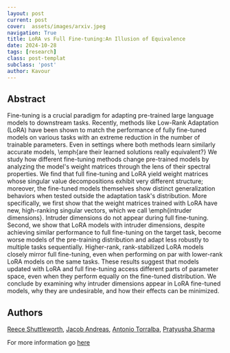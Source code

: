 ```yaml
---
layout: post
current: post
cover:  assets/images/arxiv.jpeg
navigation: True
title: LoRA vs Full Fine-tuning:An Illusion of Equivalence
date: 2024-10-28
tags: [research]
class: post-templat
subclass: 'post'
author: Kavour
---
```


<h2> Abstract </h2>

<p> Fine-tuning is a crucial paradigm for adapting pre-trained large language models to downstream tasks. Recently, methods like Low-Rank Adaptation (LoRA) have been shown to match the performance of fully fine-tuned models on various tasks with an extreme reduction in the number of trainable parameters. Even in settings where both methods learn similarly accurate models, \emph{are their learned solutions really equivalent?} We study how different fine-tuning methods change pre-trained models by analyzing the model's weight matrices through the lens of their spectral properties. We find that full fine-tuning and LoRA yield weight matrices whose singular value decompositions exhibit very different structure; moreover, the fine-tuned models themselves show distinct generalization behaviors when tested outside the adaptation task's distribution. More specifically, we first show that the weight matrices trained with LoRA have new, high-ranking singular vectors, which we call \emph{intruder dimensions}. Intruder dimensions do not appear during full fine-tuning. Second, we show that LoRA models with intruder dimensions, despite achieving similar performance to full fine-tuning on the target task, become worse models of the pre-training distribution and adapt less robustly to multiple tasks sequentially. Higher-rank, rank-stabilized LoRA models closely mirror full fine-tuning, even when performing on par with lower-rank LoRA models on the same tasks. These results suggest that models updated with LoRA and full fine-tuning access different parts of parameter space, even when they perform equally on the fine-tuned distribution. We conclude by examining why intruder dimensions appear in LoRA fine-tuned models, why they are undesirable, and how their effects can be minimized. </p>

<h2> Authors </h2>

<p> <a href="https://arxiv.org/search/cs?searchtype=author&amp;query=Shuttleworth,+R" rel="nofollow">Reece Shuttleworth</a>, <a href="https://arxiv.org/search/cs?searchtype=author&amp;query=Andreas,+J" rel="nofollow">Jacob Andreas</a>, <a href="https://arxiv.org/search/cs?searchtype=author&amp;query=Torralba,+A" rel="nofollow">Antonio Torralba</a>, <a href="https://arxiv.org/search/cs?searchtype=author&amp;query=Sharma,+P" rel="nofollow">Pratyusha Sharma</a> </p>

<p>For more information go <a href='https://arxiv.org/abs/2410.21228'>here</a></p>
